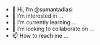 - 👋 Hi, I’m @sumantadiasi
- 👀 I’m interested in ...
- 🌱 I’m currently learning ...
- 💞️ I’m looking to collaborate on ...
- 📫 How to reach me ...

<!---
sumantadiasi/sumantadiasi is a ✨ special ✨ repository because its `README.md` (this file) appears on your GitHub profile.
You can click the Preview link to take a look at your changes.
--->
